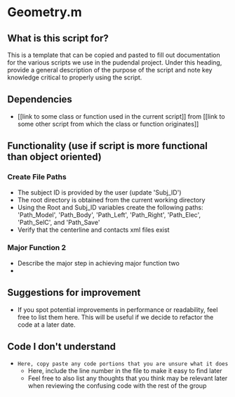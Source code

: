 # Geometry.m
## What is this script for?
This is a template that can be copied and pasted to fill out documentation for the various scripts we use in the pudendal project. Under this heading, provide a general description of the purpose of the script and note key knowledge critical to properly using the script.

## Dependencies
- [[link to some class or function used in the current script]] from [[link to some other script from which the class or function originates]]

## Functionality (use if script is more functional than object oriented)
### Create File Paths
- The subject ID is provided by the user (update 'Subj_ID')
- The root directory is obtained from the current working directory
- Using the Root and Subj_ID variables create the following paths: 'Path_Model', 'Path_Body', 'Path_Left', 'Path_Right', 'Path_Elec', 'Path_SelC', and 'Path_Save'
- Verify that the centerline and contacts xml files exist

### Major Function 2
- Describe the major step in achieving major function two
- 

## Suggestions for improvement
- If you spot potential improvements in performance or readability, feel free to list them here. This will be useful if we decide to refactor the code at a later date.

## Code I don't understand
- ```Here, copy paste any code portions that you are unsure what it does``` 
	- Here, include the line number in the file to make it easy to find later
	- Feel free to also list any thoughts that you think may be relevant later when reviewing  the confusing code with the rest of the group

